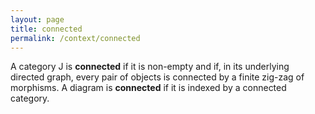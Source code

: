 ```yaml
---
layout: page
title: connected
permalink: /context/connected
---
```

A category $\mathsf{J}$ is **connected** if it is non-empty and if, in its underlying directed graph, every pair of objects is connected by a finite zig-zag of morphisms. A diagram is **connected** if it is indexed by a connected category.
